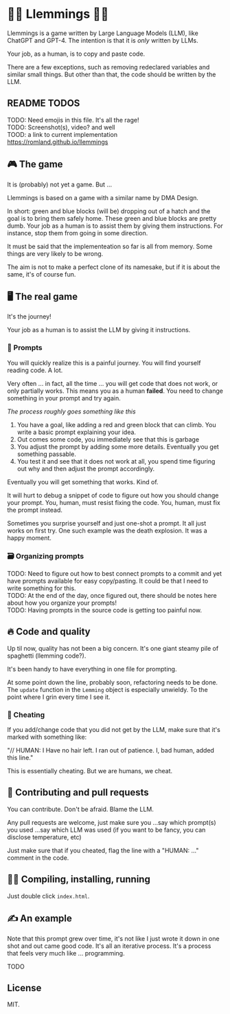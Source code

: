 # 💚💙 Llemmings 💙💚
Llemmings is a game written by Large Language Models (LLM), like ChatGPT and GPT-4. The
intention is that it is _only_ written by LLMs.

Your job, as a human, is to copy and paste code.

There are a few exceptions, such as removing redeclared variables and similar small things.
But other than that, the code should be written by the LLM.

## README TODOS
TODO: Need emojis in this file. It's all the rage!  
TODO: Screenshot(s), video? and well  
TOOD: a link to current implementation    
https://romland.github.io/llemmings  


## 🎮 The game
It is (probably) not yet a game. But ...

Llemmings is based on a game with a similar name by DMA Design. 

In short: green and blue blocks (will be) dropping out of a hatch and the goal is to bring
them safely home. These green and blue blocks are pretty dumb. Your job as a human is to 
assist them by giving them instructions. For instance, stop them from going in some direction.

It must be said that the implementeation so far is all from memory. Some things are very likely
to be wrong.

The aim is not to make a perfect clone of its namesake, but if it is about the same, it's of
course fun.


## 🖥️ The real game
It's the journey!

Your job as a human is to assist the LLM by giving it instructions.


### 📝 Prompts
You will quickly realize this is a painful journey. You will find yourself reading code. A lot.

Very often ... in fact, all the time ... you will get code that does not work, or only
partially works. This means you as a human **failed**. You need to change something in your
prompt and try again.

_The process roughly goes something like this_
1. You have a goal, like adding a red and green block that can climb.
   You write a basic prompt explaining your idea.
2. Out comes some code, you immediately see that this is garbage
3. You adjust the prompt by adding some more details.
   Eventually you get something passable.
4. You test it and see that it does not work at all, you spend time figuring out
   why and then adjust the prompt accordingly.

Eventually you will get something that works. Kind of.

It will hurt to debug a snippet of code to figure out how you should change your prompt.
You, human, must resist fixing the code. You, human, must fix the prompt instead.

Sometimes you surprise yourself and just one-shot a prompt. It all just works on first try.
One such example was the death explosion. It was a happy moment.


### 🗃️ Organizing prompts
TODO: Need to figure out how to best connect prompts to a commit and yet have prompts
      available for easy copy/pasting. It could be that I need to write something for
      this.  
TODO: At the end of the day, once figured out, there should be notes here about how you organize your prompts!  
TODO: Having prompts in the source code is getting too painful now.  


## 🔥 Code and quality
Up til now, quality has not been a big concern. It's one giant steamy pile of spaghetti (llemming code?).

It's been handy to have everything in one file for prompting.

At some point down the line, probably soon, refactoring needs to be done. The `update` function in the `Lemming`
object is especially unwieldy. To the point where I grin every time I see it.


### 🧠 Cheating
If you add/change code that you did not get by the LLM, make sure that it's marked 
with something like:

"// HUMAN: I Have no hair left. I ran out of patience. I, bad human, added this line."

This is essentially cheating. But we are humans, we cheat.


## 🚃 Contributing and pull requests
You can contribute. Don't be afraid. Blame the LLM.

Any pull requests are welcome, just make sure you
...say which prompt(s) you used
...say which LLM was used (if you want to be fancy, you can disclose temperature, etc)

Just make sure that if you cheated, flag the line with a "HUMAN: ..." comment in the code.


## 🏃‍♀️ Compiling, installing, running
Just double click `index.html`.


## ✍️ An example
Note that this prompt grew over time, it's not like I just wrote it down in one shot and
out came good code. It's all an iterative process. It's a process that feels very much
like ... programming.  

TODO

## License
MIT.
